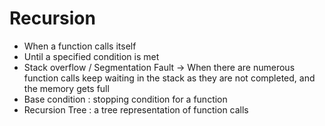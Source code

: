 # Recursion
* When a function calls itself
* Until a specified condition is met
* Stack overflow / Segmentation Fault -> When there are numerous function calls keep waiting in the stack as they are not completed, and the memory gets full
* Base condition : stopping condition for a function
* Recursion Tree : a tree representation of function calls
